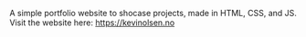 A simple portfolio website to shocase projects, made in HTML, CSS, and JS.
Visit the website here: https://kevinolsen.no
